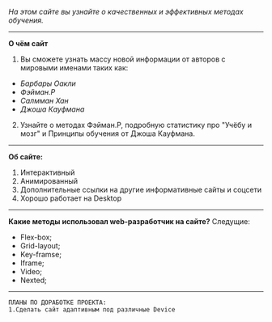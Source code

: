 *На этом  сайте вы узнайте о качественных и эффективных методах обучения.*
___
**О чём сайт**
1. Вы сможете узнать массу новой информации от авторов с мировыми именами таких как:
* *Барбары Оакли*
* *Фэйман.Р*
* *Салмман Хан*
* *Джоша Кауфмана*

2. Узнайте о методах Фэйман.Р, подробную статистику про "Учёбу и мозг" и Принципы обучения от Джоша Кауфмана.
___

**Об сайте:**
1. Интерактивный
2. Анимированный
3. Дополнительные ссылки на другие информативные сайты и соцсети
4. Хорошо работает на Desktop

___
**Какие методы использовал web-разработчик на сайте?**
Следущие:
* Flex-box;
* Grid-layout;
* Key-framse;
* Iframe;
* Video;
* Nexted;
___
```
ПЛАНЫ ПО ДОРАБОТКЕ ПРОЕКТА:
1.Сделать сайт адаптивным под различные Device

```



